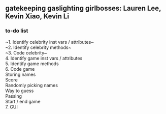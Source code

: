 gatekeeping gaslighting girlbosses: Lauren Lee, Kevin Xiao, Kevin Li
---
### to-do list
~1. Identify celebrity inst vars / attributes~  
~2. Identify celebrity methods~  
~3. Code celebrity~  
4. Identify game inst vars / attributes  
5. Identify game methods  
6. Code game  
  Storing names  
  Score  
  Randomly picking names  
  Way to guess  
  Passing  
  Start / end game  
7. GUI
